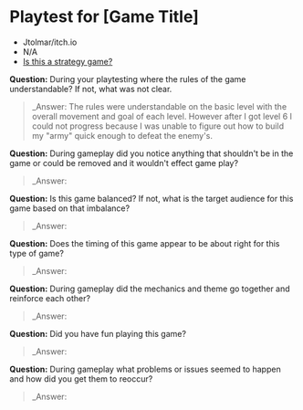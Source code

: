 # Playtest for [Game Title]

* Jtolmar/itch.io
* N/A
* [Is this a strategy game?](https://jtolmar.itch.io/gmtkj-2018)

**Question:** During your playtesting where the rules of the game understandable? If not, what was not clear.
> _Answer: The rules were understandable on the basic level with the overall movement and goal of each level. However after I got level 6 I could not progress because I was unable to figure out how to build my "army" quick enough to defeat the enemy's.

**Question:** During gameplay did you notice anything that shouldn't be in the game or could be removed and it wouldn't effect game play?
> _Answer: 

**Question:** Is this game balanced? If not, what is the target audience for this game based on that imbalance?
> _Answer: 

**Question:** Does the timing of this game appear to be about right for this type of game?
> _Answer: 

**Question:** During gameplay did the mechanics and theme go together and reinforce each other?
> _Answer: 

**Question:** Did you have fun playing this game?
> _Answer: 

**Question:** During gameplay what problems or issues seemed to happen and how did you get them to reoccur?
> _Answer: 
